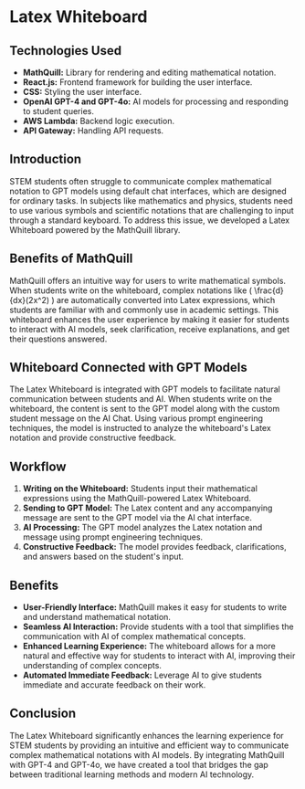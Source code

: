 # Latex Whiteboard

## Technologies Used
- **MathQuill:** Library for rendering and editing mathematical notation.
- **React.js:** Frontend framework for building the user interface.
- **CSS:** Styling the user interface.
- **OpenAI GPT-4 and GPT-4o:** AI models for processing and responding to student queries.
- **AWS Lambda:** Backend logic execution.
- **API Gateway:** Handling API requests.


## Introduction
STEM students often struggle to communicate complex mathematical notation to GPT models using default chat interfaces, which are designed for ordinary tasks. In subjects like mathematics and physics, students need to use various symbols and scientific notations that are challenging to input through a standard keyboard. To address this issue, we developed a Latex Whiteboard powered by the MathQuill library.

## Benefits of MathQuill
MathQuill offers an intuitive way for users to write mathematical symbols. When students write on the whiteboard, complex notations like \( \frac{d}{dx}(2x^2) \) are automatically converted into Latex expressions, which students are familiar with and commonly use in academic settings. This whiteboard enhances the user experience by making it easier for students to interact with AI models, seek clarification, receive explanations, and get their questions answered.

## Whiteboard Connected with GPT Models
The Latex Whiteboard is integrated with GPT models to facilitate natural communication between students and AI. When students write on the whiteboard, the content is sent to the GPT model along with the custom student message on the AI Chat. Using various prompt engineering techniques, the model is instructed to analyze the whiteboard's Latex notation and provide constructive feedback.


## Workflow
1. **Writing on the Whiteboard:** Students input their mathematical expressions using the MathQuill-powered Latex Whiteboard.
2. **Sending to GPT Model:** The Latex content and any accompanying message are sent to the GPT model via the AI chat interface.
3. **AI Processing:** The GPT model analyzes the Latex notation and message using prompt engineering techniques.
4. **Constructive Feedback:** The model provides feedback, clarifications, and answers based on the student's input.


## Benefits

- **User-Friendly Interface:** MathQuill makes it easy for students to write and understand mathematical notation.
- **Seamless AI Interaction:** Provide students with a tool that simplifies the communication with AI of complex mathematical concepts.
- **Enhanced Learning Experience:** The whiteboard allows for a more natural and effective way for students to interact with AI, improving their understanding of complex concepts.
- **Automated Immediate Feedback:** Leverage AI to give students immediate and accurate feedback on their work.


## Conclusion
The Latex Whiteboard significantly enhances the learning experience for STEM students by providing an intuitive and efficient way to communicate complex mathematical notations with AI models. By integrating MathQuill with GPT-4 and GPT-4o, we have created a tool that bridges the gap between traditional learning methods and modern AI technology.


